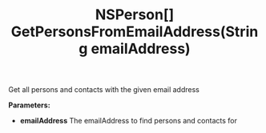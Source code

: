 ﻿---
uid: crmscript_ref_NSEMailAgent_GetPersonsFromEmailAddress
title: NSPerson[] GetPersonsFromEmailAddress(String emailAddress)
intellisense: NSEMailAgent.GetPersonsFromEmailAddress
keywords: NSEMailAgent, GetPersonsFromEmailAddress
so.topic: reference
---

Get all persons and contacts with the given email address

**Parameters:**
 - **emailAddress** The emailAddress to find persons and contacts for
